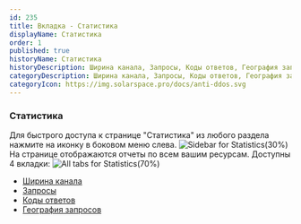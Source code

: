 ```yaml
---
id: 235
title: Вкладка - Статистика
displayName: Статистика
order: 1
published: true
historyName: Статистика
historyDescription: Ширина канала, Запросы, Коды ответов, География запросов
categoryDescription: Ширина канала, Запросы, Коды ответов, География запросов
categoryIcon: https://img.solarspace.pro/docs/anti-ddos.svg
---
```


### Статистика

Для быстрого доступа к странице "Статистика" из любого раздела нажмите на иконку в боковом меню слева.
![Sidebar for Statistics(30%)](https://img.solarspace.pro/docs/statistic-sidebar.jpg "Боковое меню раздела 'Статистика'")
На странице отображаются отчеты по всем вашим ресурсам. Доступны 4 вкладки:
![All tabs for Statistics(70%)](https://img.solarspace.pro/docs/all-tabs-for-statistics.jpg "Все вкладки раздела 'Статистика'")
- [Ширина канала]([236])
- [Запросы]([237])
- [Коды ответов]([238])
- [География запросов]([239])